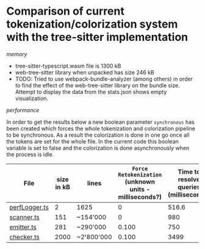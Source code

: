 # Comparison of current tokenization/colorization system with the tree-sitter implementation

_memory_

- tree-sitter-typescript.wasm file is 1300 kB
- web-tree-sitter library when unpacked has size 246 kB
- TODO: Tried to use webpack-bundle-analyzer (among others) in order to find the effect of the web-tree-sitter library on the bundle size. Attempt to display the data from the stats.json shows empty visualization.

_performance_

In order to get the results below a new boolean parameter `synchronous` has been created which forces the whole tokenization and colorization pipeline to be synchronous. As a result the colorization is done in one go once all the tokens are set for the whole file. In the current code this boolean variable is set to false and the colorization is done asynchronously when the process is idle.

File | size in kB | lines | `Force Retokenization` (unknown units - milliseconds?) | Time to resolve queries (milliseconds) | Time to set tokens (milliseconds) |
--- | --- | --- | --- |--- |--- |
[perfLogger.ts](https://github.com/microsoft/TypeScript/blob/main/src/compiler/perfLogger.ts) | 2 | 1625 | 0 | 516.6 | 544.4 |
[scanner.ts](https://github.com/microsoft/TypeScript/blob/main/src/compiler/scanner.ts) | 151 | ~154'000 | 0 | 980 | 568374.5 |
[emitter.ts](https://github.com/microsoft/TypeScript/blob/main/src/compiler/emitter.ts) | 281 | ~290'000 | 0.100 | 750 | | 
[checker.ts](https://github.com/microsoft/TypeScript/blob/main/src/compiler/checker.ts) | 2000 | ~2'800'000 | 0.100 | 3499 | long |
